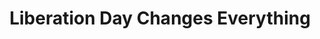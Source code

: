 ---
title: "Liberation Day Changes Everything"
description: "This week Atrioc gives us the low-down on \"Liberation Day\" tariffs, Aiden institutes the Lemonade Stand lightening round, and Doug gets fired up about why we aren't building things."
pubDate: 2025-04-02
youtubeId: "PWUVPc5FJiw"
episodeNumber: 5
summary: ""
tags:
  - "Liberation Day"
  - "Tariffs"
  - "Deel vs. Rippling Lawsuit"
  - "Abundance"
  - "Housing Crisis"
citations:
  - title: "Tweets by Parker Conrad - Deel vs. Rippling lawsuit"
    url: "https://x.com/parkerconrad/status/1907444819598999622"
  - title: "Investors brace for sweeping Trump tariff announcement"
    url: "https://www.ft.com/content/7acd38e2-9571-4d6c-bae6-d72bde812313"
  - title: "China, Japan, South Korea will jointly respond to US tariffs, Chinese state media says"
    url: "https://www.reuters.com/world/china-japan-south-korea-will-jointly-respond-us-tariffs-chinese-state-media-says-2025-03-31/"
  - title: "dougdoug.com/stocks"
    url: "https://dougdoug.com/stocks"
  - title: "Abundance by Azra Klein and Derek Thompson (Book has citations for the facts reported in this episode)"
    url: "https://www.goodreads.com/book/show/176444106-abundance"
  - title: "Derek Thompson and Ezra Klein on Abundance - Good on Paper"
    url: "https://podcasts.apple.com/us/podcast/derek-thompson-and-ezra-klein-on-abundance/id1746176654?i=1000699626689"
  - title: "Why Can't We Have Nice Things with Ezra Klein | The Weekly Show with Jon Stewart"
    url: "https://www.youtube.com/watch?v=NcZxaFfxloo"
  - title: "How Progressives Froze the American Dream"
    url: "https://www.theatlantic.com/magazine/archive/2025/03/american-geographic-social-mobility/681439/"
  - title: "Deficit Tracker - Bipartisan Policy Center"
    url: "https://bipartisanpolicy.org/report/deficit-tracker/"
---